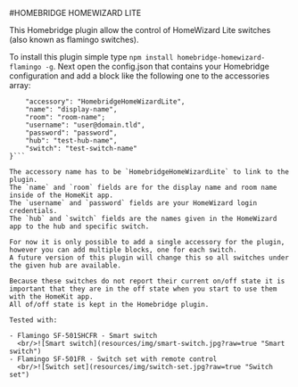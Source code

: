 #HOMEBRIDGE HOMEWIZARD LITE

This Homebridge plugin allow the control of HomeWizard Lite switches (also known as flamingo switches).

To install this plugin simple type `npm install homebridge-homewizard-flamingo -g`.
Next open the config.json that contains your Homebridge configuration and add a block like the following one to the accessories array:

```{
    "accessory": "HomebridgeHomeWizardLite",
    "name": "display-name",
    "room": "room-name";
    "username": "user@domain.tld",
    "password": "password",
    "hub": "test-hub-name",
    "switch": "test-switch-name"
}```

The accessory name has to be `HomebridgeHomeWizardLite` to link to the plugin.
The `name` and `room` fields are for the display name and room name inside of the HomeKit app.
The `username` and `password` fields are your HomeWizard login credentials.
The `hub` and `switch` fields are the names given in the HomeWizard app to the hub and specific switch.

For now it is only possible to add a single accessory for the plugin, however you can add multiple blocks, one for each switch.
A future version of this plugin will change this so all switches under the given hub are available.

Because these switches do not report their current on/off state it is important that they are in the off state when you start to use them with the HomeKit app.
All of/off state is kept in the Homebridge plugin.

Tested with:

- Flamingo SF-501SHCFR - Smart switch
  <br/>![Smart switch](resources/img/smart-switch.jpg?raw=true "Smart switch")
- Flamingo SF-501FR - Switch set with remote control
  <br/>![Switch set](resources/img/switch-set.jpg?raw=true "Switch set")
